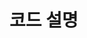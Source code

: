 # 코드 설명

<!-- 
```python
model = models.Sequential()
model.add(layers.Conv2D(32, (3, 3), activation='relu', input_shape=(32, 32, 3)))
model.add(layers.MaxPooling2D((2, 2)))
model.add(layers.Conv2D(64, (3, 3), activation='relu'))
model.add(layers.MaxPooling2D((2, 2)))
model.add(layers.Conv2D(64, (3, 3), activation='relu'))

model.summary()
C:\Windows\System32\myTensorflow\lib\site-packages\keras\src\layers\convolutional\base_conv.py:107: UserWarning: Do not pass an input_shape/input_dim argument to a layer. When using Sequential models, prefer using an Input(shape) object as the first layer in the model instead.
  super().__init__(activity_regularizer=activity_regularizer, **kwargs)
  ```

합성곱 층 만들기에서 ``model.add(layers.Conv2D(32, (3, 3), activation='relu', input_shape=(32, 32, 3)))`` 이런식으로 첫번째 레이어에 shape을 직접 지정하는 것보다 Import 객체를 사용하는 것이 권장된다고 해서 코드 수정 -->
